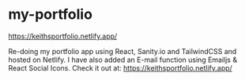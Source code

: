 # my-portfolio
https://keithsportfolio.netlify.app/ 

Re-doing my portfolio app using React, Sanity.io and TailwindCSS and hosted on Netlify. I have also added an E-mail function using Emailjs & React Social Icons. Check it out at:  https://keithsportfolio.netlify.app/
